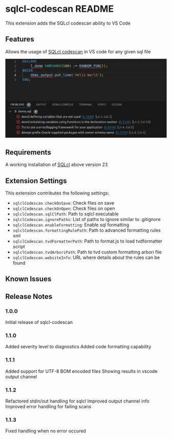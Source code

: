 # sqlcl-codescan README

This extension adds the SQLcl codescan ability to VS Code

## Features

Allows the usage of [SQLcl codescan](https://docs.oracle.com/en/database/oracle/sql-developer-command-line/23.3/sqcug/codescan-command.html#GUID-A0920135-A6BE-4413-9E71-D11DA1F2A60E) in VS code for any given sql file

![Preview](images/preview.png)

## Requirements

A working installation of [SQLcl](https://www.oracle.com/database/technologies/appdev/sqlcl.html) above version 23

## Extension Settings


This extension contributes the following settings:

* `sqlclCodescan.checkOnSave`: Check files on save
* `sqlclCodescan.checkOnOpen`: Check files on open
* `sqlclCodescan.sqlClPath`: Path to sqlcl executable
* `sqlclCodescan.ignorePaths`: List of paths to ignore similar to .gitignore
* `sqlclCodescan.enableFormatting`: Enable sql formatting
* `sqlclCodescan.formattingRulePath`: Path to advanced formatting rules xml
* `sqlclCodescan.tvdFormatterPath`: Path to format.js to load tvdformatter script
* `sqlclCodescan.tvdArboriPath`: Path to tvd custom formatting arbori file
* `sqlclCodescan.websiteInfo`: URL where details about the rules can be found

## Known Issues



## Release Notes

### 1.0.0

Initial release of sqlcl-codescan

### 1.1.0

Added severity level to diagnostics
Added code formatting capability

### 1.1.1

Added support for UTF-8 BOM encoded files
Showing results in vscode output channel

### 1.1.2

Refactored stdin/out handling for sqlcl
Improved output channel info
Improved error handling for failing scans

### 1.1.3

Fixed handling when no error occured